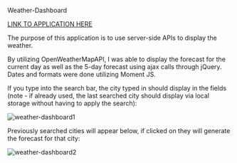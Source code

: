 Weather-Dashboard

<a href ="https://bjsmak.github.io/06-Weather-Dashboard/">LINK TO APPLICATION HERE</a><p>
  
The purpose of this application is to use server-side APIs to display the weather.<p>
By utilizing OpenWeatherMapAPI, I was able to display the forecast for the current day as well as the 5-day forecast using ajax calls through jQuery. Dates and formats were done utilizing Moment JS.<p>

If you type into the search bar, the city typed in should display in the fields (note - if already used, the last searched city should display via local storage without having to apply the search):<p>
<img src="https://i.ibb.co/rvVjFPG/weather-dashboard1.png" alt="weather-dashboard1">

Previously searched cities will appear below, if clicked on they will generate the forecast for that city:<p>
<img src="https://i.ibb.co/GVwH79H/weather-dashboard2.png" alt="weather-dashboard2">
